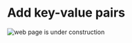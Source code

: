 # Add key-value pairs

![web page is under construction](https://docimages.blob.core.chinacloudapi.cn/images/commingsoon20210514.jpg)
